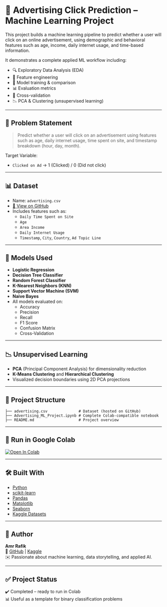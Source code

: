 
# 🎯 Advertising Click Prediction – Machine Learning Project

This project builds a machine learning pipeline to predict whether a user will click on an online advertisement, using demographic and behavioral features such as age, income, daily internet usage, and time-based information.

It demonstrates a complete applied ML workflow including:
- 🔍 Exploratory Data Analysis (EDA)
- 🧹 Feature engineering
- 🤖 Model training & comparison
- 📊 Evaluation metrics
- 🔁 Cross-validation
- 📉 PCA & Clustering (unsupervised learning)

---

## 🧠 Problem Statement

> Predict whether a user will click on an advertisement using features such as age, daily internet usage, time spent on site, and timestamp breakdown (hour, day, month).

Target Variable:
- `Clicked on Ad` → 1 (Clicked) / 0 (Did not click)

---

## 📊 Dataset

- Name: `advertising.csv`
- [📎 View on GitHub](https://github.com/Amrafik/ad-click-prediction-Machine-Learning-Project/blob/main/advertising.csv)
- Includes features such as:
  - `Daily Time Spent on Site`
  - `Age`
  - `Area Income`
  - `Daily Internet Usage`
  - `Timestamp`, `City`, `Country`, `Ad Topic Line`

---

## 🚀 Models Used

- **Logistic Regression**
- **Decision Tree Classifier**
- **Random Forest Classifier**
- **K-Nearest Neighbors (KNN)**
- **Support Vector Machine (SVM)**
- **Naive Bayes**
- All models evaluated on:
  - Accuracy
  - Precision
  - Recall
  - F1 Score
  - Confusion Matrix
  - Cross-Validation

---

## 📉 Unsupervised Learning

- **PCA** (Principal Component Analysis) for dimensionality reduction
- **K-Means Clustering** and **Hierarchical Clustering**
- Visualized decision boundaries using 2D PCA projections

---

## 📁 Project Structure

```
├── advertising.csv              # Dataset (hosted on GitHub)
├── Advertising_ML_Project.ipynb # Complete Colab-compatible notebook
├── README.md                    # Project overview
```

---

## 📎 Run in Google Colab

[![Open In Colab]([https://colab.research.google.com/assets/colab-badge.svg)](https://colab.research.google.com/github/Amrafik/ad-click-prediction-Machine-Learning-Project/blob/main/Advertising_ML_Project.ipynb](https://colab.research.google.com/drive/1IwYbsT3HmI_h-XsRYisAePWjkSn1iLYM#scrollTo=LmZ8gvo7wEV8))

---

## 🛠 Built With

- [Python](https://www.python.org/)
- [scikit-learn](https://scikit-learn.org/)
- [Pandas](https://pandas.pydata.org/)
- [Matplotlib](https://matplotlib.org/)
- [Seaborn](https://seaborn.pydata.org/)
- [Kaggle Datasets](https://www.kaggle.com/datasets)

---

## 📌 Author

**Amr Rafik**  
📍 [GitHub](https://github.com/Amrafik) | [Kaggle](https://www.kaggle.com/amrrafik)  
✉️ Passionate about machine learning, data storytelling, and applied AI.

---

## ✅ Project Status

✔️ Completed – ready to run in Colab  
📊 Useful as a template for binary classification problems  
